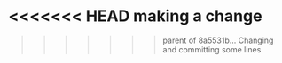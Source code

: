 <<<<<<< HEAD
making a change
=======
>>>>>>> parent of 8a5531b... Changing and committing some lines
